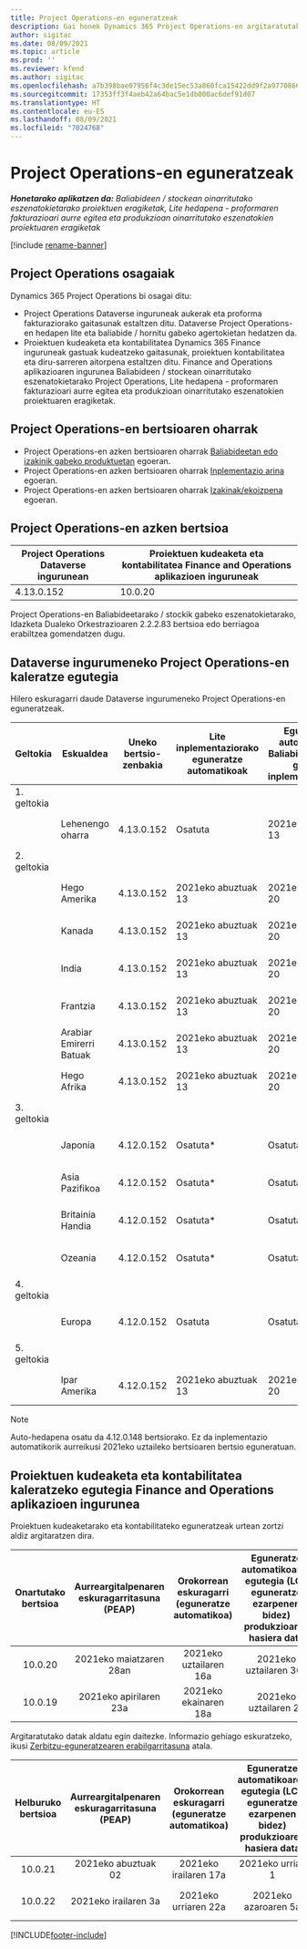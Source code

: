 ```yaml
---
title: Project Operations-en eguneratzeak
description: Gai honek Dynamics 365 Project Operations-en argitaratutako bertsioei buruzko informazioa eskaintzen du.
author: sigitac
ms.date: 08/09/2021
ms.topic: article
ms.prod: ''
ms.reviewer: kfend
ms.author: sigitac
ms.openlocfilehash: a7b398bae07956f4c3de15ec53a860fca15422dd9f2a977086669ebf2fcdb240
ms.sourcegitcommit: 17353ff3f4aeb42a64bac5e1db000ac6def91d07
ms.translationtype: HT
ms.contentlocale: eu-ES
ms.lasthandoff: 08/09/2021
ms.locfileid: "7024768"
---
```

# <a name="project-operations-updates"></a>Project Operations-en eguneratzeak

_**Honetarako aplikatzen da:** Baliabideen / stockean oinarritutako eszenatokietarako proiektuen eragiketak, Lite hedapena - proformaren fakturazioari aurre egitea eta produkzioan oinarritutako eszenatokien proiektuaren eragiketak_

[!include [rename-banner](~/includes/cc-data-platform-banner.md)]

## <a name="project-operations-components"></a>Project Operations osagaiak

Dynamics 365 Project Operations bi osagai ditu:

- Project Operations Dataverse inguruneak aukerak eta proforma fakturaziorako gaitasunak estaltzen ditu. Dataverse Project Operations-en hedapen lite eta baliabide / hornitu gabeko agertokietan hedatzen da.
- Proiektuen kudeaketa eta kontabilitatea Dynamics 365 Finance inguruneak gastuak kudeatzeko gaitasunak, proiektuen kontabilitatea eta diru-sarreren aitorpena estaltzen ditu. Finance and Operations aplikazioaren ingurunea Baliabideen / stockean oinarritutako eszenatokietarako Project Operations, Lite hedapena - proformaren fakturazioari aurre egitea eta produkzioan oinarritutako eszenatokien proiektuaren eragiketak.

## <a name="project-operations-release-notes"></a>Project Operations-en bertsioaren oharrak
- Project Operations-en azken bertsioaren oharrak [Baliabideetan edo izakinik gabeko produktuetan](whats-new-july-2021-resource-based.md) egoeran.
- Project Operations-en azken bertsioaren oharrak [Inplementazio arina](../pro/whats-new/whats-new-july-2021-lite.md) egoeran.
- Project Operations-en azken bertsioaren oharrak [Izakinak/ekoizpena](../prod-pma/whats-new/whats-new-jul-2021-stocked.md) egoeran.

## <a name="project-operations-latest-version"></a>Project Operations-en azken bertsioa

| Project Operations Dataverse ingurunean | Proiektuen kudeaketa eta kontabilitatea Finance and Operations aplikazioen inguruneak | 
| --- | --- |
| 4.13.0.152 | 10.0.20 |

Project Operations-en Baliabideetarako / stockik gabeko eszenatokietarako, Idazketa Dualeko Orkestrazioaren 2.2.2.83 bertsioa edo berriagoa erabiltzea gomendatzen dugu.

## <a name="release-schedule-for-project-operations-on-dataverse-environment"></a>Dataverse ingurumeneko Project Operations-en kaleratze egutegia

Hilero eskuragarri daude Dataverse ingurumeneko Project Operations-en eguneratzeak. 

| Geltokia | Eskualdea | Uneko bertsio-zenbakia | Lite inplementaziorako eguneratze automatikoak | Eguneratze automatikoak Baliabidea/hornitu gabeko inplementaziorako | Hurrengo bertsio-zenbakia | Hurrengo bertsioa orokorrean eskuragarri |
|-----------|-----------------------|-----------------|--------------------|---------------------|---------------------|---------------------|
| 1. geltokia |   &nbsp;              |    &nbsp;       | &nbsp;             |      &nbsp;         |      &nbsp;         |      &nbsp;         |
|   &nbsp;  | Lehenengo oharra         |  4.13.0.152     | Osatuta           | 2021eko abuztuak 13     | TBD                 | 2021eko abuztuak 27     |
| 2. geltokia |   &nbsp;              |    &nbsp;       | &nbsp;             |      &nbsp;         |      &nbsp;         |      &nbsp;         |
|   &nbsp;  | Hego Amerika         |  4.13.0.152     | 2021eko abuztuak 13    | 2021eko abuztuak 20     | TBD                 | 2021eko abuztuak 27     |
|    &nbsp; | Kanada                |  4.13.0.152     | 2021eko abuztuak 13    | 2021eko abuztuak 20     | TBD                 | 2021eko abuztuak 27     |
|   &nbsp;  | India                 |  4.13.0.152     | 2021eko abuztuak 13    | 2021eko abuztuak 20     | TBD                 | 2021eko abuztuak 27     |
|   &nbsp;  | Frantzia                |  4.13.0.152     | 2021eko abuztuak 13    | 2021eko abuztuak 20     | TBD                 | 2021eko abuztuak 27     |
|   &nbsp;  | Arabiar Emirerri Batuak  |  4.13.0.152     | 2021eko abuztuak 13    | 2021eko abuztuak 20     | TBD                 | 2021eko abuztuak 27     |
|   &nbsp;  | Hego Afrika          |  4.13.0.152     | 2021eko abuztuak 13    | 2021eko abuztuak 20     | TBD                 | 2021eko abuztuak 27     |
| 3. geltokia |      &nbsp;           |     &nbsp;      |     &nbsp;         |      &nbsp;         |      &nbsp;         |      &nbsp;         |
|   &nbsp;  | Japonia                 |  4.12.0.152     | Osatuta*          | Osatuta            | 4.13.0.152          | 2021eko abuztuak 13     |
|   &nbsp;  | Asia Pazifikoa          |  4.12.0.152     | Osatuta*          | Osatuta            | 4.13.0.152          | 2021eko abuztuak 13     |
|   &nbsp;  | Britainia Handia         |  4.12.0.152     | Osatuta*          | Osatuta            | 4.13.0.152          | 2021eko abuztuak 13     |
|   &nbsp;  | Ozeania               |  4.12.0.152     | Osatuta*          | Osatuta            | 4.13.0.152          | 2021eko abuztuak 13     |
| 4. geltokia |     &nbsp;            |     &nbsp;      |     &nbsp;         |      &nbsp;         |      &nbsp;         |      &nbsp;         |
|   &nbsp;  | Europa                |  4.12.0.152     | Osatuta           | Osatuta            | 4.13.0.152          | 2021eko abuztuak 20     |
| 5. geltokia |     &nbsp;            |     &nbsp;      |     &nbsp;         |      &nbsp;         |      &nbsp;         |      &nbsp;         |
|   &nbsp;  | Ipar Amerika         |  4.12.0.152     | 2021eko abuztuak 13    | 2021eko abuztuak 20     | 4.13.0.152          | 2021eko abuztuak 27     |


> [!NOTE]
> Auto-hedapena osatu da 4.12.0.148 bertsiorako. Ez da inplementazio automatikorik aurreikusi 2021eko uztaileko bertsioaren bertsio eguneratuan.

## <a name="release-schedule-for-project-management-and-accounting-in-the-finance-and-operations-apps-environment"></a>Proiektuen kudeaketa eta kontabilitatea kaleratzeko egutegia Finance and Operations aplikazioen ingurunea

Proiektuen kudeaketarako eta kontabilitateko eguneratzeak urtean zortzi aldiz argitaratzen dira.

|          Onartutako bertsioa          | Aurreargitalpenaren eskuragarritasuna (PEAP) | Orokorrean eskuragarri (eguneratze automatikoa) | Eguneratze automatikoaren egutegia (LCS eguneratze ezarpenen bidez) produkzioaren hasiera data |   Zerbitzuaren amaiera   |
|:-------------------------:|:---------------------------:|:---------------------------------:|:--------------------------------------------------------------------:|:------------------:|
|          10.0.20          |         2021eko maiatzaren 28an        |           2021eko uztailaren 16a           |                             2021eko uztailaren 30a                             |  2021eko urriaren 22a  |
|          10.0.19          |        2021eko apirilaren 23a       |            2021eko ekainaren 18a           |                             2021eko uztailaren 2a                             | 2021eko irailaren 17a |



Argitaratutako datak aldatu egin daitezke. Informazio gehiago eskuratzeko, ikusi [Zerbitzu-eguneratzearen erabilgarritasuna](/dynamics365/fin-ops-core/fin-ops/get-started/public-preview-releases?toc=%2fdynamics365%2ffinance%2ftoc.json) atala.

|          Helburuko bertsioa          | Aurreargitalpenaren eskuragarritasuna (PEAP) | Orokorrean eskuragarri (eguneratze automatikoa) | Eguneratze automatikoaren egutegia (LCS eguneratze ezarpenen bidez) produkzioaren hasiera data |   Zerbitzuaren amaiera   |
|:-------------------------:|:---------------------------:|:---------------------------------:|:--------------------------------------------------------------------:|:------------------:|
|          10.0.21          |         2021eko abuztuak 02     |           2021eko irailaren 17a      |                             2021eko urriak 1                           |  2021eko abenduak 10  |
|          10.0.22          |      2021eko irailaren 3a      |          2021eko urriaren 22a         |                           2021eko azaroaren 5a                           |  2022eko urtarrilaren 14  |

[!INCLUDE[footer-include](../includes/footer-banner.md)]
